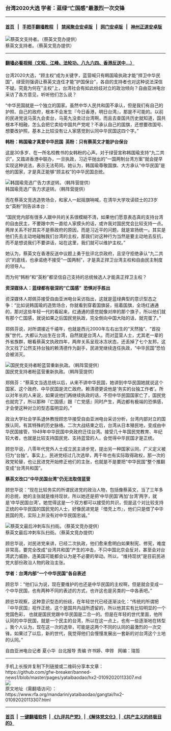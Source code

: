### 台湾2020大选 学者：蓝绿“亡国感”最激烈一次交锋
------------------------

#### [首页](https://github.com/gfw-breaker/banned-news1/blob/master/README.md) &nbsp;&nbsp;|&nbsp;&nbsp; [手把手翻墙教程](https://github.com/gfw-breaker/guides/wiki) &nbsp;&nbsp;|&nbsp;&nbsp; [禁闻聚合安卓版](https://github.com/gfw-breaker/bn-android) &nbsp;&nbsp;|&nbsp;&nbsp; [网门安卓版](https://github.com/oGate2/oGate) &nbsp;&nbsp;|&nbsp;&nbsp; [神州正道安卓版](https://github.com/SzzdOgate/update) 



<div id="headerimg">
 <img alt="蔡英文支持者。（蔡英文竞办提供）" src="https://www.rfa.org/mandarin/yataibaodao/gangtai/hx2-01092020113307.html/4e00.jpg/@@images/d45f5511-00e7-41e4-962b-a56713e6a194.jpeg" title="蔡英文支持者。（蔡英文竞办提供）"/>
 <div id="headerimgcontents">
  <div id="headerimgcaption">
   <span>
    蔡英文支持者。（蔡英文竞办提供）
   </span>
   <!-- zoomattribute -->
  </div>
  <!-- headerimgcaption -->
 </div>
 <!-- headerimagecontents -->
</div>

<hr/>


#### [翻墙必看视频（文昭、江峰、法轮功、八九六四、香港反送中...）](https://github.com/gfw-breaker/banned-news1/blob/master/pages/link3.md)

<div id="storytext">
 <div>
  <div class="slot_header">
  </div>
 </div>
 <p>
  台湾2020大选，“顾主权”成为关键字，蓝营喊只有韩国瑜执政才能”捍卫中华民国”，绿营则强调让蔡英文连任才能”护国保台”，各自的支持者也对这种说法深信不疑。究竟为何在”主权”上，台湾社会有如此纷歧对立的政治倾向？自由亚洲电台采访了各方意见，听听他们怎么说？
 </p>
 <p>
  “中华民国就是一个独立的国家。虽然中华人民共和国不承认，但是我们有自己的护照、自己的政府，根本不会发生『今日香港，明日台湾』，那是不可能的。以前的民进党说马英九会卖台，马英九没卖过台湾啊，而且去查国共历史就知道，国共根本不相融，怎么会把它卖给中国共产党呢？不承认自己的国旗，还想要改国号、想要改护照，基本上比较没有让人家感觉到认同中华民国这四个字。”
 </p>
 <p>
 </p>
 <p>
 </p>
 <p>
  <b>
   韩粉：韩国瑜才真爱中华民国  英粉：只有蔡英文才能护台保台
  </b>
 </p>
 <p>
  这是30多岁、在一所名校教书的女韩粉的心声。对于绿营宣称韩国瑜支持“九二共识”，又踏进香港中联办，一旦执政，习近平抛出的“一国两制台湾方案”就会提早实现这种说法，表示无法苟同。她认为，韩国瑜尊敬国旗、大方承认“中华民国”是他的国家，才是真正能够“顾主权”的中华民国总统。
 </p>
 <p>
 </p>
 <p>
  <div class="image-inline captioned" style="width:1171px;">
   <div style="width:1171px;">
    <img alt="韩国瑜竞选广告力求逆转。（韩阵营提供）" src="https://www.rfa.org/mandarin/yataibaodao/gangtai/hx2-01092020113307.html/4e8c.png" title="韩国瑜竞选广告力求逆转。（韩阵营提供）"/>
   </div>
   <div class="image-caption">
    <span style="width:1171px;">
     韩国瑜竞选广告力求逆转。（韩阵营提供）
    </span>
    <span class="copyright">
    </span>
   </div>
  </div>
 </p>
 <p>
  而在蔡英文竞选造势场合，和家人一起摇旗呐喊，在清华大学攻读硕士的23岁女“英粉”则告诉本台：
 </p>
 <p>
  “国民党内部有很多人跟中共的关系很模糊不清，如果他们愿意表态真的支持台湾的自由民主，不要跟中共一直给人家摸头的话，或许我对国民党会比较支持一点。两岸关系不好其实不是蔡政府的原因，而是习近平的问题，就是宣扬统一。其实是他们先去主动地碰触我们台湾的主权，那我们对这种行为当然是要主动地去反抗，而不是想说我们不要讲话，站在这里，我们就可以维护主权。”
 </p>
 <p>
  她认为，蔡英文在香港反送中议题上勇于批评北京政府，且坚守拒绝承认“九二共识”的底线，也承诺绝不接受“一国两制”，才是真正捍卫台湾主权和自由民主制度的领导人。
 </p>
 <p>
  而为何“韩粉”和“英粉”都坚信自己支持的总统候选人才能真正捍卫主权？
 </p>
 <p>
  <b>
   资深媒体人：蓝绿都有极深的“亡国感”  恐惧对手胜出
  </b>
 </p>
 <p>
  资深媒体人郑佩芬接受自由亚洲电台采访指出，这就是蓝绿典型的意识型态之争：“比如说韩国瑜的造势场合，你就看到穿着国旗装，摇着国旗，全场红通通的，那对这些年轻一代的看起来，红通通的感觉就像对岸的那个旗子，所以他们就有那个亡国感，就说如果之后国民党执政，完全倒向中国大陆的话，就完蛋了。”
 </p>
 <p>
  郑佩芬说，对所谓接近千禧年，也就是西元2000年左右出生的“天然独”、“首投族”世代，大都认为出生在台湾，自然就是台湾人。而对蓝营人士，尤其老一辈的外省族群，眼看蔡英文执政四年，两岸关系呈现冰冻状态，还丢掉了七个友邦，这次又找了公然支持台独的赖清德作为副手，民进党继续连任执政，“中华民国”恐怕会被消灭。
 </p>
 <p>
 </p>
 <p>
  <div class="image-inline captioned" style="width:1500px;">
   <div style="width:1500px;">
    <img alt="国民党支持者盼蓝营重新执政。（韩阵营提供）" src="https://www.rfa.org/mandarin/yataibaodao/gangtai/hx2-01092020113307.html/4e09.jpg" title="国民党支持者盼蓝营重新执政。（韩阵营提供）"/>
   </div>
   <div class="image-caption">
    <span style="width:1500px;">
     国民党支持者盼蓝营重新执政。（韩阵营提供）
    </span>
    <span class="copyright">
    </span>
   </div>
  </div>
 </p>
 <p>
  郑佩芬：“蔡英文当选总统以后，从来不讲中华民国，她讲到中华民国她就说这个国家、这个政府、中华民国是流亡政府。赖清德更说他是’务实的台独工作者’。所以对年长的人来说，如果说他们再继续执政的话，不但中华民国国家亡了，国民党也就完了，所以那种『亡国感』跟『亡党感』同时产生，两边都有极端的恐惧感，才会使这种对立的型态蛮明显的。”
 </p>
 <p>
  政治大学社会学系退休教授顾忠华接受自由亚洲电台采访分析，台湾内部对立的国族认同，有其特殊的历史脉络。二次大战结束之后，台湾从日本殖民地，变成由中华民国接管，1949年中华民国中央政府迁往台湾。接受几十年国民党教育、年纪较大者，也就是比较支持国民党、支持蓝营的人，会觉得中华民国才是正统。
 </p>
 <p>
  顾忠华说，八零年代党外人士成立民主进步党，提出另一种国家认同，广义定义被归为“台独”。事实上，民进党经过几次选举，两千年也有实际取得政权，那一次的政党轮替，也让民进党开始修正他们的主张，也就是不是要把“中华民国”整个推翻变成“台湾共和国”。
 </p>
 <p>
  <b>
   蔡英文改口“中华民国台湾”仍无法取信蓝营
  </b>
 </p>
 <p>
  顾忠华说：“现在比较务实的所谓民进党的政治人物，包括像蔡英文，当了三年多的总统，她的主张就是维持现状，所以她还是把‘中华民国’再加‘台湾’两字，就是‘中华民国台湾’。她觉得这是一个双方都可以接受的共识，但是这个对比较支持正统的中华民国的国民党的人士，好像民进党是『借壳上市』，他们只是借了中华民国的壳，实际上并没有对中华民国忠诚。”
 </p>
 <p>
 </p>
 <p>
  <div class="image-inline captioned" style="width:1500px;">
   <div style="width:1500px;">
    <img alt="蔡英文最后冲刺车队扫街。（蔡英文竞办提供）" src="https://www.rfa.org/mandarin/yataibaodao/gangtai/hx2-01092020113307.html/56db.jpg" title="蔡英文最后冲刺车队扫街。（蔡英文竞办提供）"/>
   </div>
   <div class="image-caption">
    <span style="width:1500px;">
     蔡英文最后冲刺车队扫街。（蔡英文竞办提供）
    </span>
    <span class="copyright">
    </span>
   </div>
  </div>
 </p>
 <p>
  顾忠华说，对民进党来讲，已经二次执政，他们愈来愈明白如果制宪、修宪，难度非常高，要完全改成“台湾共和国”产生的冲击，不只中国北京会反对，甚至会对台湾武力威胁，连美国可能都会认为是不必要的举动。所以，“维持现状”是目前民进党大部份政治人物的政治主张。
 </p>
 <p>
  <b>
   学者：台湾内部“一个中华民国”各自表述
  </b>
 </p>
 <p>
  顾忠华：“他们认为说，现在要维护的也还是中华民国的主权啊，但是就会变成一个中华民国，也有两种不同的表述的方式，也许这也是另类的一中各表吧。”
 </p>
 <p>
  顾忠华观察，这种意识型态的纷歧，在年轻世代已经逐渐淡化：“传统的所谓把『中华民国』视作正统，这个是国共内战所遗留的，所以他其实有比较明显的一个党国色彩， 也就是国民党跟中华民国是二合一的。但是在年轻的世代里面，他所认同的中华民国，就是一个民主的台湾，所以在这一点上，也有一些逐渐地在转型 。我个人认为，现在这一次的选举，可能是这两个不同的认同的最激烈的一次交锋。如果过了以后，新的世代，我觉得他们会慢慢发展出一套新的对台湾这个土地的认同。”
 </p>
 <p>
 </p>
 <p>
  自由亚洲电台记者 夏小华  台北报导 责编 许书婷、申铧   网编：瑞哲
 </p>
</div>

<hr/>
手机上长按并复制下列链接或二维码分享本文章：<br/>
https://github.com/gfw-breaker/banned-news1/blob/master/pages/yataibaodao/hx2-01092020113307.md <br/>
<a href='https://github.com/gfw-breaker/banned-news1/blob/master/pages/yataibaodao/hx2-01092020113307.md'><img src='https://github.com/gfw-breaker/banned-news1/blob/master/pages/yataibaodao/hx2-01092020113307.md.png'/></a> <br/>
原文地址（需翻墙访问）：https://www.rfa.org/mandarin/yataibaodao/gangtai/hx2-01092020113307.html


------------------------
#### [首页](https://github.com/gfw-breaker/banned-news1/blob/master/README.md) &nbsp;|&nbsp; [一键翻墙软件](https://github.com/gfw-breaker/nogfw/blob/master/README.md) &nbsp;| [《九评共产党》](https://github.com/gfw-breaker/9ping.md/blob/master/README.md#九评之一评共产党是什么) | [《解体党文化》](https://github.com/gfw-breaker/jtdwh.md/blob/master/README.md) | [《共产主义的终极目的》](https://github.com/gfw-breaker/gczydzjmd.md/blob/master/README.md)


<img src='http://gfw-breaker.win/banned-news/pages/yataibaodao/hx2-01092020113307.md' width='0px' height='0px'/>
